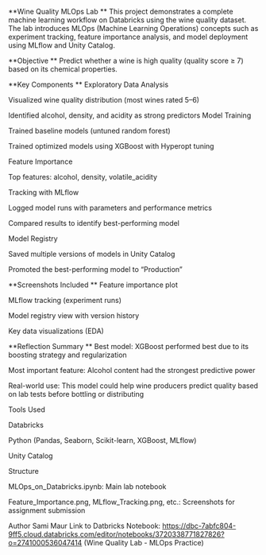 **Wine Quality MLOps Lab
**
This project demonstrates a complete machine learning workflow on Databricks using the wine quality dataset. The lab introduces MLOps (Machine Learning Operations) concepts such as experiment tracking, feature importance analysis, and model deployment using MLflow and Unity Catalog.

**Objective
**
Predict whether a wine is high quality (quality score ≥ 7) based on its chemical properties.

**Key Components
**
Exploratory Data Analysis

Visualized wine quality distribution (most wines rated 5–6)

Identified alcohol, density, and acidity as strong predictors
 Model Training

Trained baseline models (untuned random forest)

Trained optimized models using XGBoost with Hyperopt tuning

 Feature Importance

Top features: alcohol, density, volatile_acidity

 Tracking with MLflow

Logged model runs with parameters and performance metrics

Compared results to identify best-performing model

 Model Registry

Saved multiple versions of models in Unity Catalog

Promoted the best-performing model to “Production”

**Screenshots Included
**
Feature importance plot

MLflow tracking (experiment runs)

Model registry view with version history

Key data visualizations (EDA)

**Reflection Summary
**
Best model: XGBoost performed best due to its boosting strategy and regularization

Most important feature: Alcohol content had the strongest predictive power

Real-world use: This model could help wine producers predict quality based on lab tests before bottling or distributing

Tools Used

Databricks

Python (Pandas, Seaborn, Scikit-learn, XGBoost, MLflow)

Unity Catalog

 Structure

MLOps_on_Databricks.ipynb: Main lab notebook

Feature_Importance.png, MLflow_Tracking.png, etc.: Screenshots for assignment submission

Author Sami Maur
Link to Datbricks Notebook: https://dbc-7abfc804-9ff5.cloud.databricks.com/editor/notebooks/3720338771827826?o=2741000536047414
 (Wine Quality Lab - MLOps Practice)

